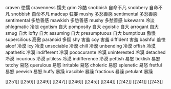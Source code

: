 




craven 怯懦
cravenness 懦夫
grim 冷酷
snobbish 自命不凡
snobbery 自命不凡
snobbish 自命不凡
madcap 狂妄
mushy 多愁善感
sentimental 多愁善感
sentimental 多愁善感
mawkish 多愁善感
mushy 多愁善感
lukewarm 冷淡
phlegmatic 冷淡
egotism 自大
pomposity 自大
egoistic 自大
arrogant 自大
smug 自大
lofty 自大
assuming 自大
presumptuous 自大
bumptious 傲慢
supercilious 高傲
paranoid 多疑
shy 害羞
coy 害羞
diffident 害羞
bashful 羞怯
aloof 冷漠
icy 冷漠
unsociable 冷漠
chill 冷漠
unbending 冷漠
offish 冷漠
apathetic 冷漠
indifferent 冷漠
pococurante 冷漠
uninterested 冷漠
detached 冷漠
incurious 冷漠
pitiless 冷漠
indifference 冷漠
pettish 易怒
ticklish 易怒
tetchy 易怒
querulous 易怒
irritable 易怒
choleric 易怒
splenetic 易怒
fretful 易怒
peevish 易怒
huffy 暴躁
irascible 暴躁
fractious 暴躁
petulant 暴躁

[[251]]
[[250]]
[[249]]
[[247]]
[[246]]
[[245]]
[[244]]
[[242]]
[[241]]
[[243]]